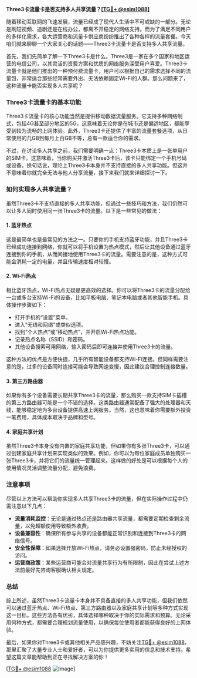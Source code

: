 **Three3卡流量卡是否支持多人共享流量？[[TG💪+ @esim1088](https://t.me/s/esim1088)]**

随着移动互联网的飞速发展，流量已经成了现代人生活中不可或缺的一部分。无论是刷短视频、追剧还是在线办公，都离不开稳定的网络支持。而为了满足不同用户的多样化需求，各大运营商和流量卡供应商纷纷推出了各种各样的流量套餐。今天咱们就来聊聊一个大家关心的话题——Three3卡流量卡是否支持多人共享流量。

首先，我们先简单了解一下Three3卡是什么。Three3是一家在多个国家和地区运营的电信公司，以其灵活的资费方案和优质的网络服务深受用户喜爱。Three3卡流量卡就是他们推出的一种预付费流量卡，用户可以根据自己的需求选择不同的流量包，非常适合那些经常需要外出、无法依赖固定Wi-Fi的人群。那么问题来了，这种流量卡能否实现多人共享呢？

### **Three3卡流量卡的基本功能**

Three3卡流量卡的核心功能当然是提供移动数据流量服务。它支持多种网络制式，包括4G甚至部分地区的5G，这意味着无论你是在城市还是偏远地区，都能享受到较为流畅的上网体验。此外，Three3卡还提供了丰富的流量套餐选项，从日常使用的几GB到每月上百GB不等，总有一款适合你的需求。

不过，在讨论多人共享之前，我们需要明确一点：Three3卡本质上是一张单用户的SIM卡。这意味着，当你购买并激活Three3卡后，该卡只能绑定一个手机号码或设备。换句话说，理论上Three3卡本身并不支持直接的多人共享功能。但这并不意味着你就完全无法与他人分享流量，接下来我们就来详细探讨一下。

### **如何实现多人共享流量？**

虽然Three3卡不支持直接的多人共享功能，但通过一些技巧和方法，我们仍然可以让多人同时使用同一张Three3卡的流量。以下是一些常见的做法：

#### **1. 蓝牙热点**
这是最简单也是最常见的方法之一。只要你的手机支持蓝牙功能，并且Three3卡已经成功连接到网络，你就可以将手机设置为热点模式，然后让其他设备通过蓝牙连接到你的手机，从而间接地使用Three3卡的流量。需要注意的是，这种方式可能会消耗一定的电量，并且传输速度相对较慢。

#### **2. Wi-Fi热点**
相比蓝牙热点，Wi-Fi热点无疑是更高效的选择。你可以将Three3卡的流量分配给一台或多台支持Wi-Fi的设备，比如平板电脑、笔记本电脑或者其他智能手机。具体操作步骤如下：
- 打开手机的“设置”菜单。
- 进入“无线和网络”或类似选项。
- 找到“个人热点”或“移动热点”，并开启Wi-Fi热点功能。
- 记录热点名称（SSID）和密码。
- 其他设备搜索可用网络，输入密码后即可连接并使用Three3卡的流量。

这种方法的优点是方便快捷，几乎所有智能设备都支持Wi-Fi连接。但同样需要注意的是，过多的设备同时连接可能会导致网速变慢，因此建议合理控制连接数量。

#### **3. 第三方路由器**
如果你有多个设备需要长期共享Three3卡的流量，那么购买一款支持SIM卡插槽的第三方路由器可能是一个不错的选择。这类路由器通常配备了强大的处理器和天线，能够稳定地为多台设备提供高速上网服务。当然，这也意味着你需要额外投资一笔费用，具体成本取决于品牌和型号。

#### **4. 家庭共享计划**
虽然Three3卡本身没有内置的家庭共享功能，但如果你有多张Three3卡，可以通过创建家庭共享计划来实现类似的效果。例如，你可以为每位家庭成员单独购买一张Three3卡，并将它们的流量统一管理起来。这样做的好处是可以根据每个人的使用情况灵活调整流量分配，避免浪费。

### **注意事项**

尽管以上方法可以帮助你实现多人共享Three3卡的流量，但在实际操作过程中仍需注意以下几点：

- **流量消耗监控**：无论是通过热点还是路由器共享流量，都需要定期检查剩余流量，以免超额使用导致额外收费。
- **设备兼容性**：确保所有参与共享的设备都能正常识别和连接到Three3卡的网络信号。
- **安全性保障**：如果选择开放Wi-Fi热点，请务必设置强密码，防止未经授权的访问。
- **运营商政策**：某些运营商可能会对流量共享行为有所限制，因此在尝试上述方法前最好先咨询客服确认相关规定。

### **总结**

综上所述，虽然Three3卡流量卡本身并不具备直接的多人共享功能，但我们依然可以通过蓝牙热点、Wi-Fi热点、第三方路由器以及家庭共享计划等多种方式实现这一目标。这些方法各有优劣，具体选择哪种取决于你的实际需求和预算。无论采用何种方式，都需要合理规划流量使用，以确保每位使用者都能获得良好的上网体验。

最后，如果你对Three3卡或其他相关产品感兴趣，不妨关注[TG💪+ @esim1088](https://t.me/s/esim1088)，那里汇聚了大量专业人士和爱好者，可以为你提供更多实用的信息和技术支持。希望这篇文章能帮助到正在寻找解决方案的你！

[[TG💪+ @esim1088](https://t.me/s/esim1088) ![Image](https://i.postimg.cc/4NQfJmqS/Snipaste-2025-05-13-00-14-12.png)]